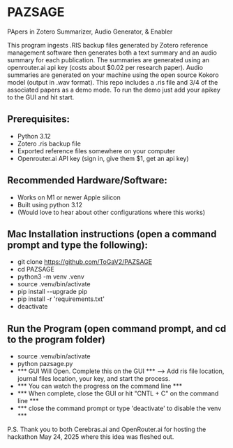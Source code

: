 # PAZSAGE
PApers in Zotero Summarizer, Audio Generator, &amp; Enabler

This program ingests .RIS backup files generated by Zotero reference management software then generates both a text summary and an audio summary for each publication. The summaries are generated using an openrouter.ai api key (costs about $0.02 per research paper). Audio summaries are generated on your machine using the open source Kokoro model (output in .wav format). This repo includes a .ris file and 3/4 of the associated papers as a demo mode. To run the demo just add your apikey to the GUI and hit start.

## Prerequisites:
- Python 3.12
- Zotero .ris backup file
- Exported reference files somewhere on your computer
- Openrouter.ai API key (sign in, give them $1, get an api key)

## Recommended Hardware/Software:
- Works on M1 or newer Apple silicon
- Built using python 3.12
- (Would love to hear about other configurations where this works)

## Mac Installation instructions (open a command prompt and type the following):
- git clone https://github.com/ToGaV2/PAZSAGE  
- cd PAZSAGE
- python3 -m venv .venv
- source .venv/bin/activate
- pip install --upgrade pip
- pip install -r 'requirements.txt'
- deactivate

## Run the Program (open command prompt, and cd to the program folder)
- source .venv/bin/activate
- python pazsage.py
- *** GUI Will Open. Complete this on the GUI *** --> Add ris file location, journal files location, your key, and start the process.
- *** You can watch the progress on the command line ***
- *** When complete, close the GUI or hit "CNTL + C" on the command line ***
- *** close the command prompt or type 'deactivate' to disable the venv ***

P.S. Thank you to both Cerebras.ai and OpenRouter.ai for hosting the hackathon May 24, 2025 where this idea was fleshed out. 

